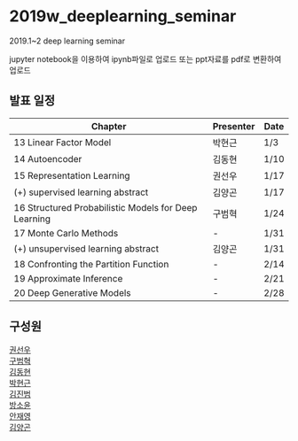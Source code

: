 # 2019w_deeplearning_seminar
2019.1~2 deep learning seminar

jupyter notebook을 이용하여 ipynb파일로 업로드
또는 ppt자료를 pdf로 변환하여 업로드

## 발표 일정

 Chapter | Presenter | Date
 ---|---|---
 13 Linear Factor Model | 박현근 | 1/3 
 14 Autoencoder  | 김동현 | 1/10 
 15 Representation Learning | 권선우 | 1/17 
 (+) supervised learning abstract | 김양곤 | 1/17
 16 Structured Probabilistic Models for Deep Learning | 구범혁 | 1/24 
 17 Monte Carlo Methods | - | 1/31 
 (+) unsupervised learning abstract | 김양곤 | 1/31 
 18 Confronting the Partition Function | - | 2/14 
 19 Approximate Inference | - | 2/21 
 20 Deep Generative Models | - | 2/28 

## 구성원
[권선우](https://github.com/sunwoo91)  
[구범혁](https://github.com/llamakoo)  
[김동현](https://github.com/henniekim)  
[박현근](https://github.com/hgeun)  
[김진범](https://github.com/rubai159)  
[방소윤](https://github.com/bbangso)  
[안재영](https://github.com/93ahnjy)  
[김양곤](https://github.com/pixar0407)  
